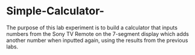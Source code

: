 # Simple-Calculator-
The purpose of this lab experiment is to build a calculator that inputs numbers from the Sony TV Remote on the 7-segment display which adds another number when inputted again, using the results from the previous labs.

